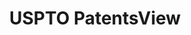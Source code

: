 ---
layout: default
bigquery: https://console.cloud.google.com/bigquery?p=patents-public-data&d=patentsview&page=dataset
citation: Attribution should be given to PatentsView for use, distribution, or derivative
  works.
code: https://github.com/CSSIP-AIR/PatentsView-Code-Snippets/
contributors: USPTO
cost: None
description: 'PatentsView includes US patent data including raw data (summaries, applications,
  pregrant applications), disambugations of inventors and assignees, and inventor
  gender estimates.  Also foreign priority data, # of figures and sheets, and government
  interest statements.'
documentation: https://patentsview.org/query/builder-faqs
last_edit: 04/11/2022, 04:54:16
location: https://patentsview.org/
maintained_by: USPTO
record_creation_timestamp: 12/2/2020 17:20:46
schema_fields:
- disamb_inventor_id_20201229
- text
- f371_date
- title
- subcategory_id
- disamb_inventor_id_20200929
- num_figures
- mainclass_id
- deceased
- kind
- ipc_class
- disamb_inventor_id_20170808
- latitude
- date
- disamb_assignee_id_20190312
- disamb_inventor_id_20171226
- subgroup
- level_three
- organization
- disamb_inventor_id_20171003
- _371_date
- length
- latlong
- disamb_assignee_id_20200929
- disclaimer_date
- patent_id
- ipc_version_indicator
- relkind
- series_code
- subsection_id
- fname
- name_last
- section_id
- rel_id
- name
- num_sheets
- disamb_inventor_id_20191231
- contract_award_number
- lapse_of_patent
- disamb_assignee_id_20191231
- reldocno
- lname
- term_disclaimer
- rawassignee_id
- abstract
- classification_status
- assignee_id
- number
- level_one
- status
- country
- level_two
- rawlocation_id
- classification_value
- num_claims
- inventor_id
- organization_id
- disamb_assignee_id_20190820
- uuid
- lawyer_id
- disamb_assignee_id_20181127
- location_id
- male_flag
- attribution_status
- sector_title
- disamb_inventor_id_20190312
- disamb_assignee_id_20200630
- dependent
- classification_level
- country_transformed
- classification_data_source
- f102_date
- disamb_inventor_id_20191008
- disamb_inventor_id_20200331
- sequence
- term_grant
- citation_id
- symbol_position
- variety
- filename
- state
- rawinventor_id
- application_id
- county
- subgroup_id
- section
- doctype
- longitude
- rule_47
- county_fips
- action_date
- designation
- gi_statement
- city
- category
- latin_name
- group_id
- name_first
- exemplary
- term_extension
- id
- withdrawn
- applicant_type
- group
- role
- disamb_assignee_id_20200331
- disamb_assignee_id_20191008
- main_group
- disamb_inventor_id_20190820
- publication_number
- field_title
- doc_type
- _102_date
- subclass
- subclass_id
- num
- male
- disamb_inventor_id_20200630
- state_fips
- disamb_inventor_id_20170307
- category_id
- disamb_inventor_id_20180528
- disamb_inventor_id_20181127
- type
- field_id
shortname: patentsview
tags:
- disambiguation
- United States
- gender
terms_of_use: Creative Commons Attribution 4.0 International License.
timeframe: 1963-1999
title: USPTO PatentsView
uuid: cf1780b1-e265-4e49-8d1d-83b9cfe0fd9a
---